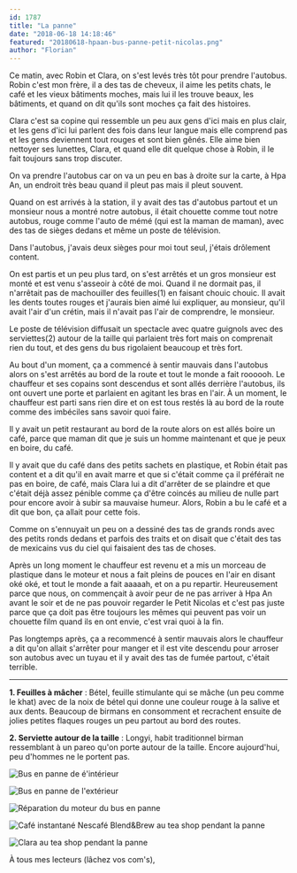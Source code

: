 ```yaml
---
id: 1787
title: "La panne"
date: "2018-06-18 14:18:46"
featured: "20180618-hpaan-bus-panne-petit-nicolas.png"
author: "Florian"
---
```


Ce matin, avec Robin et Clara, on s'est levés très tôt pour prendre l'autobus.
Robin c'est mon frère, il a des tas de cheveux, il aime les petits chats, le
café et les vieux bâtiments moches, mais lui il les trouve beaux, les bâtiments,
et quand on dit qu'ils sont moches ça fait des histoires.

Clara c'est sa copine qui ressemble un peu aux gens d'ici mais en plus clair, et
les gens d'ici lui parlent des fois dans leur langue mais elle comprend pas et
les gens deviennent tout rouges et sont bien gênés. Elle aime bien nettoyer ses
lunettes, Clara, et quand elle dit quelque chose à Robin, il le fait toujours
sans trop discuter.

On va prendre l'autobus car on va un peu en bas à droite sur la carte, à Hpa An,
un endroit très beau quand il pleut pas mais il pleut souvent.

Quand on est arrivés à la station, il y avait des tas d'autobus partout et un
monsieur nous a montré notre autobus, il était chouette comme tout notre
autobus, rouge comme l'auto de mémé (qui est la maman de maman), avec des tas de
sièges dedans et même un poste de télévision.

Dans l'autobus, j'avais deux sièges pour moi tout seul, j'étais drôlement
content.

On est partis et un peu plus tard, on s'est arrêtés et un gros monsieur est
monté et est venu s'asseoir à côté de moi. Quand il ne dormait pas, il
n'arrêtait pas de machouiller des feuilles(1) en faisant chouic chouic. Il avait
les dents toutes rouges et j'aurais bien aimé lui expliquer, au monsieur, qu'il
avait l'air d'un crétin, mais il n'avait pas l'air de comprendre, le monsieur.

Le poste de télévision diffusait un spectacle avec quatre guignols avec des
serviettes(2) autour de la taille qui parlaient très fort mais on comprenait
rien du tout, et des gens du bus rigolaient beaucoup et très fort.

Au bout d'un moment, ça a commencé à sentir mauvais dans l'autobus alors on
s'est arrêtés au bord de la route et tout le monde a fait roooooh. Le chauffeur
et ses copains sont descendus et sont allés derrière l'autobus, ils ont ouvert
une porte et parlaient en agitant les bras en l'air. À un moment, le chauffeur
est parti sans rien dire et on est tous restés là au bord de la route comme des
imbéciles sans savoir quoi faire.

Il y avait un petit restaurant au bord de la route alors on est allés boire un
café, parce que maman dit que je suis un homme maintenant et que je peux en
boire, du café.

Il y avait que du café dans des petits sachets en plastique, et Robin était pas
content et a dit qu'il en avait marre et que si c'était comme ça il préférait ne
pas en boire, de café, mais Clara lui a dit d'arrêter de se plaindre et que
c'était déjà assez pénible comme ça d'être coincés au milieu de nulle part pour
encore avoir à subir sa mauvaise humeur. Alors, Robin a bu le café et a dit que
bon, ça allait pour cette fois.

Comme on s'ennuyait un peu on a dessiné des tas de grands ronds avec des petits
ronds dedans et parfois des traits et on disait que c'était des tas de mexicains
vus du ciel qui faisaient des tas de choses.

Après un long moment le chauffeur est revenu et a mis un morceau de plastique
dans le moteur et nous a fait pleins de pouces en l'air en disant oké oké, et
tout le monde a fait aaaaah, et on a pu repartir. Heureusement parce que nous,
on commençait à avoir peur de ne pas arriver à Hpa An avant le soir et de ne pas
pouvoir regarder le Petit Nicolas et c'est pas juste parce que ça doit pas être
toujours les mêmes qui peuvent pas voir un chouette film quand ils en ont envie,
c'est vrai quoi à la fin.

Pas longtemps après, ça a recommencé à sentir mauvais alors le chauffeur a dit
qu'on allait s'arrêter pour manger et il est vite descendu pour arroser son
autobus avec un tuyau et il y avait des tas de fumée partout, c'était terrible.

---

**1. Feuilles à mâcher** : Bétel, feuille stimulante qui se mâche (un peu comme
le khat) avec de la noix de bétel qui donne une couleur rouge à la salive et aux
dents. Beaucoup de birmans en consomment et recrachent ensuite de jolies petites
flaques rouges un peu partout au bord des routes.

**2. Serviette autour de la taille** : Longyi, habit traditionnel birman
ressemblant à un pareo qu'on porte autour de la taille. Encore aujourd'hui, peu
d'hommes ne le portent pas.

![Bus en panne de é'intérieur](20180615-hpaan-bus-panne-tele.jpg)

![Bus en panne de l'extérieur](20180615-hpaan-bus-panne.jpg)

![Réparation du moteur du bus en panne](20180615-hpaan-bus-panne-moteur.jpg)

![Café instantané Nescafé Blend&Brew au tea shop pendant la panne](20180615-hpaan-bus-panne-teashop-cafe.jpg)

![Clara au tea shop pendant la panne](20180615-hpaan-bus-panne-teashop-clara.jpg)

À tous mes lecteurs (lâchez vos com's),
